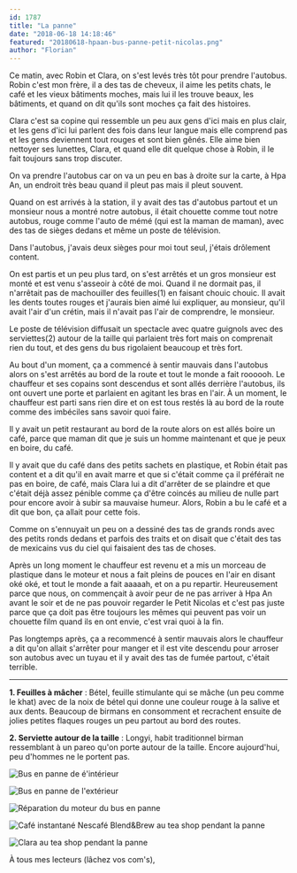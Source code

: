 ```yaml
---
id: 1787
title: "La panne"
date: "2018-06-18 14:18:46"
featured: "20180618-hpaan-bus-panne-petit-nicolas.png"
author: "Florian"
---
```


Ce matin, avec Robin et Clara, on s'est levés très tôt pour prendre l'autobus.
Robin c'est mon frère, il a des tas de cheveux, il aime les petits chats, le
café et les vieux bâtiments moches, mais lui il les trouve beaux, les bâtiments,
et quand on dit qu'ils sont moches ça fait des histoires.

Clara c'est sa copine qui ressemble un peu aux gens d'ici mais en plus clair, et
les gens d'ici lui parlent des fois dans leur langue mais elle comprend pas et
les gens deviennent tout rouges et sont bien gênés. Elle aime bien nettoyer ses
lunettes, Clara, et quand elle dit quelque chose à Robin, il le fait toujours
sans trop discuter.

On va prendre l'autobus car on va un peu en bas à droite sur la carte, à Hpa An,
un endroit très beau quand il pleut pas mais il pleut souvent.

Quand on est arrivés à la station, il y avait des tas d'autobus partout et un
monsieur nous a montré notre autobus, il était chouette comme tout notre
autobus, rouge comme l'auto de mémé (qui est la maman de maman), avec des tas de
sièges dedans et même un poste de télévision.

Dans l'autobus, j'avais deux sièges pour moi tout seul, j'étais drôlement
content.

On est partis et un peu plus tard, on s'est arrêtés et un gros monsieur est
monté et est venu s'asseoir à côté de moi. Quand il ne dormait pas, il
n'arrêtait pas de machouiller des feuilles(1) en faisant chouic chouic. Il avait
les dents toutes rouges et j'aurais bien aimé lui expliquer, au monsieur, qu'il
avait l'air d'un crétin, mais il n'avait pas l'air de comprendre, le monsieur.

Le poste de télévision diffusait un spectacle avec quatre guignols avec des
serviettes(2) autour de la taille qui parlaient très fort mais on comprenait
rien du tout, et des gens du bus rigolaient beaucoup et très fort.

Au bout d'un moment, ça a commencé à sentir mauvais dans l'autobus alors on
s'est arrêtés au bord de la route et tout le monde a fait roooooh. Le chauffeur
et ses copains sont descendus et sont allés derrière l'autobus, ils ont ouvert
une porte et parlaient en agitant les bras en l'air. À un moment, le chauffeur
est parti sans rien dire et on est tous restés là au bord de la route comme des
imbéciles sans savoir quoi faire.

Il y avait un petit restaurant au bord de la route alors on est allés boire un
café, parce que maman dit que je suis un homme maintenant et que je peux en
boire, du café.

Il y avait que du café dans des petits sachets en plastique, et Robin était pas
content et a dit qu'il en avait marre et que si c'était comme ça il préférait ne
pas en boire, de café, mais Clara lui a dit d'arrêter de se plaindre et que
c'était déjà assez pénible comme ça d'être coincés au milieu de nulle part pour
encore avoir à subir sa mauvaise humeur. Alors, Robin a bu le café et a dit que
bon, ça allait pour cette fois.

Comme on s'ennuyait un peu on a dessiné des tas de grands ronds avec des petits
ronds dedans et parfois des traits et on disait que c'était des tas de mexicains
vus du ciel qui faisaient des tas de choses.

Après un long moment le chauffeur est revenu et a mis un morceau de plastique
dans le moteur et nous a fait pleins de pouces en l'air en disant oké oké, et
tout le monde a fait aaaaah, et on a pu repartir. Heureusement parce que nous,
on commençait à avoir peur de ne pas arriver à Hpa An avant le soir et de ne pas
pouvoir regarder le Petit Nicolas et c'est pas juste parce que ça doit pas être
toujours les mêmes qui peuvent pas voir un chouette film quand ils en ont envie,
c'est vrai quoi à la fin.

Pas longtemps après, ça a recommencé à sentir mauvais alors le chauffeur a dit
qu'on allait s'arrêter pour manger et il est vite descendu pour arroser son
autobus avec un tuyau et il y avait des tas de fumée partout, c'était terrible.

---

**1. Feuilles à mâcher** : Bétel, feuille stimulante qui se mâche (un peu comme
le khat) avec de la noix de bétel qui donne une couleur rouge à la salive et aux
dents. Beaucoup de birmans en consomment et recrachent ensuite de jolies petites
flaques rouges un peu partout au bord des routes.

**2. Serviette autour de la taille** : Longyi, habit traditionnel birman
ressemblant à un pareo qu'on porte autour de la taille. Encore aujourd'hui, peu
d'hommes ne le portent pas.

![Bus en panne de é'intérieur](20180615-hpaan-bus-panne-tele.jpg)

![Bus en panne de l'extérieur](20180615-hpaan-bus-panne.jpg)

![Réparation du moteur du bus en panne](20180615-hpaan-bus-panne-moteur.jpg)

![Café instantané Nescafé Blend&Brew au tea shop pendant la panne](20180615-hpaan-bus-panne-teashop-cafe.jpg)

![Clara au tea shop pendant la panne](20180615-hpaan-bus-panne-teashop-clara.jpg)

À tous mes lecteurs (lâchez vos com's),
